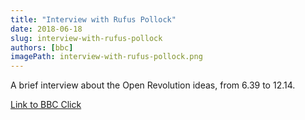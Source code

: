 ```yaml
---
title: "Interview with Rufus Pollock"
date: 2018-06-18
slug: interview-with-rufus-pollock
authors: [bbc]
imagePath: interview-with-rufus-pollock.png
---
```



A brief interview about the Open Revolution ideas, from 6.39 to 12.14. 

[Link to BBC Click](https://www.bbc.co.uk/programmes/w3cswhdd)